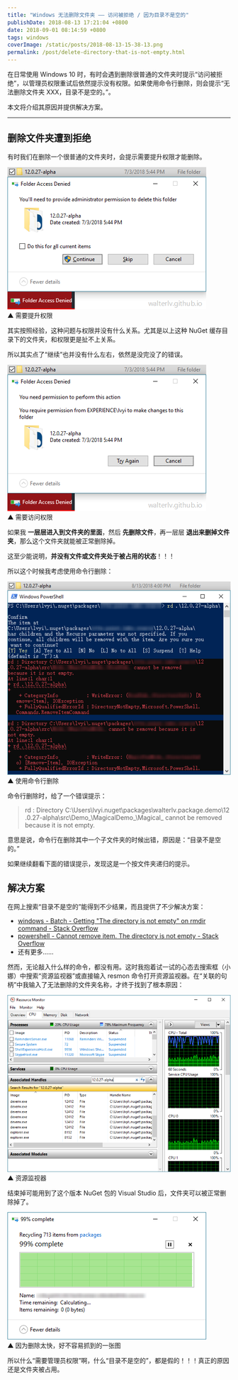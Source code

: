 ```yaml
---
title: "Windows 无法删除文件夹 —— 访问被拒绝 / 因为目录不是空的"
publishDate: 2018-08-13 17:21:04 +0800
date: 2018-09-01 08:14:59 +0800
tags: windows
coverImage: /static/posts/2018-08-13-15-38-13.png
permalink: /post/delete-directory-that-is-not-empty.html
---
```


在日常使用 Windows 10 时，有时会遇到删除很普通的文件夹时提示“访问被拒绝”，以管理员权限重试后依然提示没有权限。如果使用命令行删除，则会提示“无法删除文件夹 XXX，目录不是空的。”。

本文将介绍其原因并提供解决方案。

---

<div id="toc"></div>

## 删除文件夹遭到拒绝

有时我们在删除一个很普通的文件夹时，会提示需要提升权限才能删除。

![需要提升权限](/static/posts/2018-08-13-15-38-13.png)  
▲ 需要提升权限

其实按照经验，这种问题与权限并没有什么关系。尤其是以上这种 NuGet 缓存目录下的文件夹，和权限更是扯不上关系。

所以其实点了“继续”也并没有什么左右，依然是没完没了的错误。

![需要访问权限](/static/posts/2018-08-13-15-40-53.png)  
▲ 需要访问权限

如果我 **一层层进入到文件夹的里面**，然后 **先删除文件**，再一层层 **退出来删掉文件夹**，那么这个文件夹就能被正常删除掉。

这至少能说明，**并没有文件或文件夹处于被占用的状态**！！！

所以这个时候我考虑使用命令行删除：

![使用命令行删除](/static/posts/2018-08-13-16-06-01.png)  
▲ 使用命令行删除

命令行删除时，给了一个错误提示：

> rd : Directory C:\Users\lvyi\.nuget\packages\walterlv.package.demo\12
> .0.27-alpha\src\Demo_\MagicalDemo_\Magical_ cannot be removed
> because it is not empty.

意思是说，命令行在删除其中一个子文件夹的时候出错，原因是：“目录不是空的。”

如果继续翻看下面的错误提示，发现这是一个按文件夹递归的提示。

## 解决方案

在网上搜索“目录不是空的”能得到不少结果，而且提供了不少解决方案：

- [windows - Batch - Getting "The directory is not empty" on rmdir command - Stack Overflow](https://stackoverflow.com/q/22948189/6233938)
- [powershell - Cannot remove item. The directory is not empty - Stack Overflow](https://stackoverflow.com/q/38141528/6233938)
- 还有更多……

然而，无论敲入什么样的命令，都没有用。这时我抱着试一试的心态去搜索框（小娜）中搜索“资源监视器”或直接输入 resmon 命令打开资源监视器。在“关联的句柄”中我输入了无法删除的文件夹名称，才终于找到了根本原因：

![资源监视器](/static/posts/2018-08-13-16-51-43.png)  
▲ 资源监视器

结束掉可能用到了这个版本 NuGet 包的 Visual Studio 后，文件夹可以被正常删除掉了。

![删除文件夹](/static/posts/2018-08-13-16-58-19.png)  
▲ 因为删除太快，好不容易抓到的一张图

所以什么“需要管理员权限”啊，什么“目录不是空的”，都是假的！！！真正的原因还是文件夹被占用。


